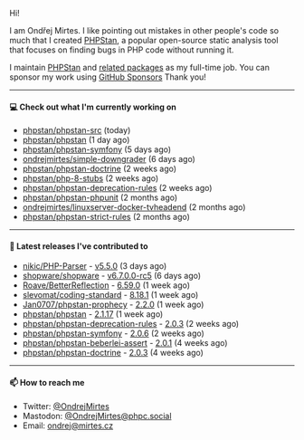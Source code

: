 Hi!

I am Ondřej Mirtes. I like pointing out mistakes in other people's code so much that I created [PHPStan](https://phpstan.org/), a popular open-source static analysis tool that focuses on finding bugs in PHP code without running it.

I maintain [PHPStan](https://github.com/phpstan/phpstan) and [related packages](https://github.com/phpstan/) as my full-time job. You can sponsor my work using [GitHub Sponsors](https://github.com/sponsors/ondrejmirtes) Thank you!

---

#### 💻 Check out what I'm currently working on

- [phpstan/phpstan-src](https://github.com/phpstan/phpstan-src) (today)
- [phpstan/phpstan](https://github.com/phpstan/phpstan) (1 day ago)
- [phpstan/phpstan-symfony](https://github.com/phpstan/phpstan-symfony) (5 days ago)
- [ondrejmirtes/simple-downgrader](https://github.com/ondrejmirtes/simple-downgrader) (6 days ago)
- [phpstan/phpstan-doctrine](https://github.com/phpstan/phpstan-doctrine) (2 weeks ago)
- [phpstan/php-8-stubs](https://github.com/phpstan/php-8-stubs) (2 weeks ago)
- [phpstan/phpstan-deprecation-rules](https://github.com/phpstan/phpstan-deprecation-rules) (2 weeks ago)
- [phpstan/phpstan-phpunit](https://github.com/phpstan/phpstan-phpunit) (2 months ago)
- [ondrejmirtes/linuxserver-docker-tvheadend](https://github.com/ondrejmirtes/linuxserver-docker-tvheadend) (2 months ago)
- [phpstan/phpstan-strict-rules](https://github.com/phpstan/phpstan-strict-rules) (2 months ago)

---

#### 🔭 Latest releases I've contributed to

- [nikic/PHP-Parser](https://github.com/nikic/PHP-Parser) - [v5.5.0](https://github.com/nikic/PHP-Parser/releases/tag/v5.5.0) (3 days ago)
- [shopware/shopware](https://github.com/shopware/shopware) - [v6.7.0.0-rc5](https://github.com/shopware/shopware/releases/tag/v6.7.0.0-rc5) (6 days ago)
- [Roave/BetterReflection](https://github.com/Roave/BetterReflection) - [6.59.0](https://github.com/Roave/BetterReflection/releases/tag/6.59.0) (1 week ago)
- [slevomat/coding-standard](https://github.com/slevomat/coding-standard) - [8.18.1](https://github.com/slevomat/coding-standard/releases/tag/8.18.1) (1 week ago)
- [Jan0707/phpstan-prophecy](https://github.com/Jan0707/phpstan-prophecy) - [2.2.0](https://github.com/Jan0707/phpstan-prophecy/releases/tag/2.2.0) (1 week ago)
- [phpstan/phpstan](https://github.com/phpstan/phpstan) - [2.1.17](https://github.com/phpstan/phpstan/releases/tag/2.1.17) (1 week ago)
- [phpstan/phpstan-deprecation-rules](https://github.com/phpstan/phpstan-deprecation-rules) - [2.0.3](https://github.com/phpstan/phpstan-deprecation-rules/releases/tag/2.0.3) (2 weeks ago)
- [phpstan/phpstan-symfony](https://github.com/phpstan/phpstan-symfony) - [2.0.6](https://github.com/phpstan/phpstan-symfony/releases/tag/2.0.6) (2 weeks ago)
- [phpstan/phpstan-beberlei-assert](https://github.com/phpstan/phpstan-beberlei-assert) - [2.0.1](https://github.com/phpstan/phpstan-beberlei-assert/releases/tag/2.0.1) (4 weeks ago)
- [phpstan/phpstan-doctrine](https://github.com/phpstan/phpstan-doctrine) - [2.0.3](https://github.com/phpstan/phpstan-doctrine/releases/tag/2.0.3) (4 weeks ago)

---

#### 📫 How to reach me

- Twitter: [@OndrejMirtes](https://twitter.com/ondrejmirtes)
- Mastodon: [@OndrejMirtes@phpc.social](https://phpc.social/@OndrejMirtes)
- Email: [ondrej@mirtes.cz](mailto:ondrej@mirtes.cz)
